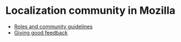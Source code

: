 # Localization community in Mozilla

* [Roles and community guidelines](l10n_community_roles.md)
* [Giving good feedback](l10n_feedback.md)
